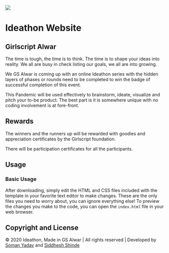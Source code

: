 ![](https://i.imgur.com/HPcUbzG.jpg)
# Ideathon Website
## Girlscript Alwar

The time is tough, the time is to think. The time is to shape your ideas into reality. We all are busy in check listing our goals, we all are into growing.

We GS Alwar is coming up with an online Ideathon series with the hidden layers of phases or rounds need to be completed to win the badge of successful completion of this event.

This Pandemic will be used effectively to brainstorm, ideate, visualize and pitch your to-be product. The best part is it is somewhere unique with no coding involvement is at fore-front.

## Rewards

The winners and the runners up will be rewarded with goodies and appreciation certificates by the Girlscript foundation.

There will be participation certificates for all the participants.

## Usage

### Basic Usage

After downloading, simply edit the HTML and CSS files included with the template in your favorite text editor to make changes. These are the only files you need to worry about, you can ignore everything else! To preview the changes you make to the code, you can open the `index.html` file in your web browser.

## Copyright and License

© 2020 Ideathon, Made in GS Alwar | All rights reserved | Developed by [Soman Yadav](https://github.com/somanyadav) and [Siddhesh Shinde](https://github.com/SiddheshShinde-tech)
